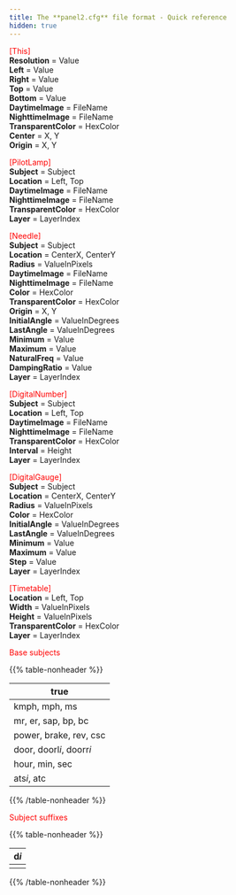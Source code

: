 ```yaml
---
title: The **panel2.cfg** file format - Quick reference
hidden: true
---
```


<font color="red">[This]</font>  
**Resolution** = Value  
**Left** = Value  
**Right** = Value  
**Top** = Value  
**Bottom** = Value  
**DaytimeImage** = FileName  
**NighttimeImage** = FileName  
**TransparentColor** = HexColor  
**Center** = X, Y  
**Origin** = X, Y

<font color="red">[PilotLamp]</font>  
**Subject** = Subject  
**Location** = Left, Top  
**DaytimeImage** = FileName  
**NighttimeImage** = FileName  
**TransparentColor** = HexColor  
**Layer** = LayerIndex

<font color="red">[Needle]</font>  
**Subject** = Subject  
**Location** = CenterX, CenterY  
**Radius** = ValueInPixels  
**DaytimeImage** = FileName  
**NighttimeImage** = FileName  
**Color** = HexColor  
**TransparentColor** = HexColor  
**Origin** = X, Y  
**InitialAngle** = ValueInDegrees  
**LastAngle** = ValueInDegrees  
**Minimum** = Value  
**Maximum** = Value  
**NaturalFreq** = Value  
**DampingRatio** = Value  
**Layer** = LayerIndex

<font color="red">[DigitalNumber]</font>  
**Subject** = Subject  
**Location** = Left, Top  
**DaytimeImage** = FileName  
**NighttimeImage** = FileName  
**TransparentColor** = HexColor  
**Interval** = Height  
**Layer** = LayerIndex

<font color="red">[DigitalGauge]</font>  
**Subject** = Subject  
**Location** = CenterX, CenterY  
**Radius** = ValueInPixels  
**Color** = HexColor  
**InitialAngle** = ValueInDegrees  
**LastAngle** = ValueInDegrees  
**Minimum** = Value  
**Maximum** = Value  
**Step** = Value  
**Layer** = LayerIndex

<font color="red">[Timetable]</font>  
**Location** = Left, Top  
**Width** = ValueInPixels  
**Height** = ValueInPixels  
**TransparentColor** = HexColor  
**Layer** = LayerIndex

<font color="red">Base subjects</font>

{{% table-nonheader %}}

| true                     |
| ------------------------ |
| kmph, mph, ms            |
| mr, er, sap, bp, bc      |
| power, brake, rev, csc   |
| door, doorl*i*, doorr*i* |
| hour, min, sec           |
| ats*i*, atc              |

{{% /table-nonheader %}}

<font color="red">Subject suffixes</font>

{{% table-nonheader %}}

| d*i* |
| ---- |
|      |

{{% /table-nonheader %}}